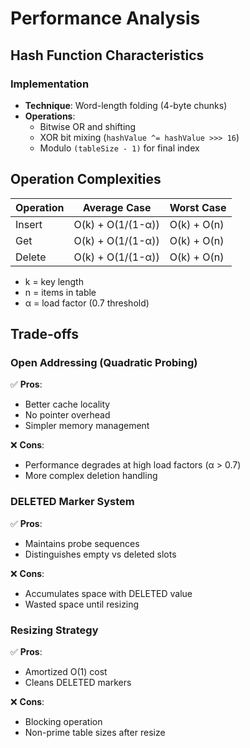 # Performance Analysis

## Hash Function Characteristics

### Implementation

- **Technique**: Word-length folding (4-byte chunks)
- **Operations**:
  - Bitwise OR and shifting
  - XOR bit mixing (`hashValue ^= hashValue >>> 16`)
  - Modulo `(tableSize - 1)` for final index

## Operation Complexities

| Operation | Average Case       | Worst Case         |
|-----------|--------------------|--------------------|
| Insert    | O(k) + O(1/(1-α)) | O(k) + O(n)        |
| Get       | O(k) + O(1/(1-α)) | O(k) + O(n)        |
| Delete    | O(k) + O(1/(1-α)) | O(k) + O(n)        |

- k = key length
- n = items in table
- α = load factor (0.7 threshold)

## Trade-offs

### Open Addressing (Quadratic Probing)

✅ **Pros**:

- Better cache locality
- No pointer overhead
- Simpler memory management

❌ **Cons**:

- Performance degrades at high load factors (α > 0.7)
- More complex deletion handling

### DELETED Marker System

✅ **Pros**:

- Maintains probe sequences
- Distinguishes empty vs deleted slots

❌ **Cons**:

- Accumulates space with DELETED value
- Wasted space until resizing

### Resizing Strategy

✅ **Pros**:

- Amortized O(1) cost
- Cleans DELETED markers

❌ **Cons**:

- Blocking operation
- Non-prime table sizes after resize
